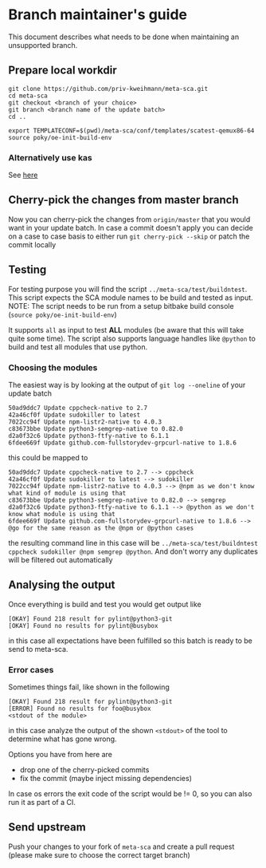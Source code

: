 # Branch maintainer's guide

This document describes what needs to be done when maintaining an unsupported branch.

## Prepare local workdir

```shell
git clone https://github.com/priv-kweihmann/meta-sca.git
cd meta-sca
git checkout <branch of your choice>
git branch <branch name of the update batch>
cd ..

export TEMPLATECONF=$(pwd)/meta-sca/conf/templates/scatest-qemux86-64
source poky/oe-init-build-env
```

### Alternatively use kas

See [here](../README.md#kas)

## Cherry-pick the changes from master branch

Now you can cherry-pick the changes from `origin/master` that you would want in your update batch.
In case a commit doesn't apply you can decide on a case to case basis to either run
`git cherry-pick --skip` or patch the commit locally

## Testing

For testing purpose you will find the script `../meta-sca/test/buildntest`.
This script expects the SCA module names to be build and tested as input.
NOTE: The script needs to be run from a setup bitbake build console (`source poky/oe-init-build-env`)

It supports `all` as input to test **ALL** modules (be aware that this will take quite some time).
The script also supports language handles like `@python` to build and test all modules that use python.

### Choosing the modules

The easiest way is by looking at the output of `git log --oneline` of your update batch

```shell
50ad9ddc7 Update cppcheck-native to 2.7
42a46cf0f Update sudokiller to latest
7022cc94f Update npm-listr2-native to 4.0.3
c83673bbe Update python3-semgrep-native to 0.82.0
d2a0f32c6 Update python3-ftfy-native to 6.1.1
6fdee669f Update github.com-fullstorydev-grpcurl-native to 1.8.6
```

this could be mapped to

```shell
50ad9ddc7 Update cppcheck-native to 2.7 --> cppcheck
42a46cf0f Update sudokiller to latest --> sudokiller
7022cc94f Update npm-listr2-native to 4.0.3 --> @npm as we don't know what kind of module is using that
c83673bbe Update python3-semgrep-native to 0.82.0 --> semgrep
d2a0f32c6 Update python3-ftfy-native to 6.1.1 --> @python as we don't know what module is using that
6fdee669f Update github.com-fullstorydev-grpcurl-native to 1.8.6 --> @go for the same reason as the @npm or @python cases
```

the resulting command line in this case will be `../meta-sca/test/buildntest cppcheck sudokiller @npm semgrep @python`.
And don't worry any duplicates will be filtered out automatically

## Analysing the output

Once everything is build and test you would get output like

```shell
[OKAY] Found 218 result for pylint@python3-git
[OKAY] Found no results for pylint@busybox
```

in this case all expectations have been fulfilled so this batch is ready to be send to meta-sca.

### Error cases

Sometimes things fail, like shown in the following

```shell
[OKAY] Found 218 result for pylint@python3-git
[ERROR] Found no results for foo@busybox
<stdout of the module>
```

in this case analyze the output of the shown `<stdout>` of the tool to determine what has gone wrong.

Options you have from here are

- drop one of the cherry-picked commits
- fix the commit (maybe inject missing dependencies)

In case os errors the exit code of the script would be != 0, so you can also run it as part of a CI.

## Send upstream

Push your changes to your fork of `meta-sca` and create a pull request (please make sure to choose the correct target branch)

